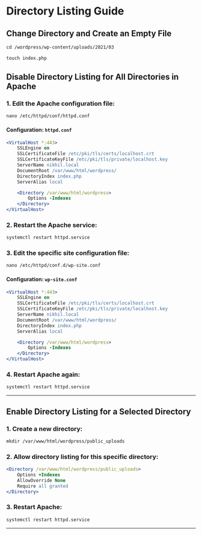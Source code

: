 # Directory Listing Guide

## Change Directory and Create an Empty File
```apache
cd /wordpress/wp-content/uploads/2021/03
```
```apache
touch index.php
```

## Disable Directory Listing for All Directories in Apache

### 1. Edit the Apache configuration file:
```apache
nano /etc/httpd/conf/httpd.conf
```

#### Configuration: `httpd.conf`
```apache
<VirtualHost *:443>
    SSLEngine on
    SSLCertificateFile /etc/pki/tls/certs/localhost.crt
    SSLCertificateKeyFile /etc/pki/tls/private/localhost.key
    ServerName nikhil.local
    DocumentRoot /var/www/html/wordpress/
    DirectoryIndex index.php
    ServerAlias local

    <Directory /var/www/html/wordpress>
        Options -Indexes
    </Directory>
</VirtualHost>
```

### 2. Restart the Apache service:
```apache
systemctl restart httpd.service
```

### 3. Edit the specific site configuration file:
```apache
nano /etc/httpd/conf.d/wp-site.conf
```

#### Configuration: `wp-site.conf`
```apache
<VirtualHost *:443>
    SSLEngine on
    SSLCertificateFile /etc/pki/tls/certs/localhost.crt
    SSLCertificateKeyFile /etc/pki/tls/private/localhost.key
    ServerName nikhil.local
    DocumentRoot /var/www/html/wordpress/
    DirectoryIndex index.php
    ServerAlias local

    <Directory /var/www/html/wordpress>
        Options -Indexes
    </Directory>
</VirtualHost>
```

### 4. Restart Apache again:
```apache
systemctl restart httpd.service
```

---

## Enable Directory Listing for a Selected Directory

### 1. Create a new directory:
```apache
mkdir /var/www/html/wordpress/public_uploads
```

### 2. Allow directory listing for this specific directory:
```apache
<Directory /var/www/html/wordpress/public_uploads>
    Options +Indexes
    AllowOverride None
    Require all granted
</Directory>
```

### 3. Restart Apache:
```apache
systemctl restart httpd.service
```

---

